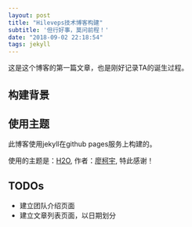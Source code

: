```yaml
---
layout: post
title: "Hileveps技术博客构建"
subtitle: '但行好事，莫问前程！'
date: "2018-09-02 22:18:54"
tags: jekyll
---
```


这是这个博客的第一篇文章，也是刚好记录TA的诞生过程。

## 构建背景



## 使用主题

此博客使用jekyll在github pages服务上构建的。

使用的主题是：[H2O](https://github.com/kaeyleo/jekyll-theme-H2O), 作者：[廖柯宇](http://liaokeyu.com/), 特此感谢！

## TODOs

- 建立团队介绍页面
- 建立文章列表页面，以日期划分
